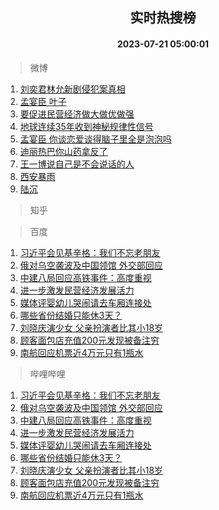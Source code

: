 <div align="center"><h2>实时热搜榜</h2><h4>2023-07-21 05:00:01</h4></div>

> 微博  

1. [刘奕君林允新剧侵犯案真相](https://s.weibo.com/weibo?q=%23%E5%88%98%E5%A5%95%E5%90%9B%E6%9E%97%E5%85%81%E6%96%B0%E5%89%A7%E4%BE%B5%E7%8A%AF%E6%A1%88%E7%9C%9F%E7%9B%B8%23&t=31&band_rank=1&Refer=top)<br />
2. [孟宴臣 叶子](https://s.weibo.com/weibo?q=%E5%AD%9F%E5%AE%B4%E8%87%A3%20%E5%8F%B6%E5%AD%90&t=31&band_rank=2&Refer=top)<br />
3. [要促进民营经济做大做优做强](https://s.weibo.com/weibo?q=%23%E8%A6%81%E4%BF%83%E8%BF%9B%E6%B0%91%E8%90%A5%E7%BB%8F%E6%B5%8E%E5%81%9A%E5%A4%A7%E5%81%9A%E4%BC%98%E5%81%9A%E5%BC%BA%23&t=31&band_rank=3&Refer=top)<br />
4. [地球连续35年收到神秘规律性信号](https://s.weibo.com/weibo?q=%23%E5%9C%B0%E7%90%83%E8%BF%9E%E7%BB%AD35%E5%B9%B4%E6%94%B6%E5%88%B0%E7%A5%9E%E7%A7%98%E8%A7%84%E5%BE%8B%E6%80%A7%E4%BF%A1%E5%8F%B7%23&t=31&band_rank=4&Refer=top)<br />
5. [孟宴臣 你谈恋爱谈得脑子里全是泡泡吗](https://s.weibo.com/weibo?q=%E5%AD%9F%E5%AE%B4%E8%87%A3%20%E4%BD%A0%E8%B0%88%E6%81%8B%E7%88%B1%E8%B0%88%E5%BE%97%E8%84%91%E5%AD%90%E9%87%8C%E5%85%A8%E6%98%AF%E6%B3%A1%E6%B3%A1%E5%90%97&t=31&band_rank=5&Refer=top)<br />
6. [迪丽热巴你山药拿反了](https://s.weibo.com/weibo?q=%23%E8%BF%AA%E4%B8%BD%E7%83%AD%E5%B7%B4%E4%BD%A0%E5%B1%B1%E8%8D%AF%E6%8B%BF%E5%8F%8D%E4%BA%86%23&t=31&band_rank=6&Refer=top)<br />
7. [王一博说自己是不会说话的人](https://s.weibo.com/weibo?q=%23%E7%8E%8B%E4%B8%80%E5%8D%9A%E8%AF%B4%E8%87%AA%E5%B7%B1%E6%98%AF%E4%B8%8D%E4%BC%9A%E8%AF%B4%E8%AF%9D%E7%9A%84%E4%BA%BA%23&t=31&band_rank=7&Refer=top)<br />
8. [西安暴雨](https://s.weibo.com/weibo?q=%E8%A5%BF%E5%AE%89%E6%9A%B4%E9%9B%A8&t=31&band_rank=8&Refer=top)<br />
9. [陆沉](https://s.weibo.com/weibo?q=%E9%99%86%E6%B2%89&t=31&band_rank=9&Refer=top)<br />

> 知乎  


> 百度  

1. [习近平会见基辛格：我们不忘老朋友](https://www.baidu.com/s?wd=%E4%B9%A0%E8%BF%91%E5%B9%B3%E4%BC%9A%E8%A7%81%E5%9F%BA%E8%BE%9B%E6%A0%BC%EF%BC%9A%E6%88%91%E4%BB%AC%E4%B8%8D%E5%BF%98%E8%80%81%E6%9C%8B%E5%8F%8B&sa=fyb_news&rsv_dl=fyb_news)<br />
2. [俄对乌空袭波及中国领馆 外交部回应](https://www.baidu.com/s?wd=%E4%BF%84%E5%AF%B9%E4%B9%8C%E7%A9%BA%E8%A2%AD%E6%B3%A2%E5%8F%8A%E4%B8%AD%E5%9B%BD%E9%A2%86%E9%A6%86+%E5%A4%96%E4%BA%A4%E9%83%A8%E5%9B%9E%E5%BA%94&sa=fyb_news&rsv_dl=fyb_news)<br />
3. [中建八局回应高铁事件：高度重视](https://www.baidu.com/s?wd=%E4%B8%AD%E5%BB%BA%E5%85%AB%E5%B1%80%E5%9B%9E%E5%BA%94%E9%AB%98%E9%93%81%E4%BA%8B%E4%BB%B6%EF%BC%9A%E9%AB%98%E5%BA%A6%E9%87%8D%E8%A7%86&sa=fyb_news&rsv_dl=fyb_news)<br />
4. [进一步激发民营经济发展活力](https://www.baidu.com/s?wd=%E8%BF%9B%E4%B8%80%E6%AD%A5%E6%BF%80%E5%8F%91%E6%B0%91%E8%90%A5%E7%BB%8F%E6%B5%8E%E5%8F%91%E5%B1%95%E6%B4%BB%E5%8A%9B&sa=fyb_news&rsv_dl=fyb_news)<br />
5. [媒体评婴幼儿哭闹请去车厢连接处](https://www.baidu.com/s?wd=%E5%AA%92%E4%BD%93%E8%AF%84%E5%A9%B4%E5%B9%BC%E5%84%BF%E5%93%AD%E9%97%B9%E8%AF%B7%E5%8E%BB%E8%BD%A6%E5%8E%A2%E8%BF%9E%E6%8E%A5%E5%A4%84&sa=fyb_news&rsv_dl=fyb_news)<br />
6. [哪些省份结婚只能休3天？](https://www.baidu.com/s?wd=%E5%93%AA%E4%BA%9B%E7%9C%81%E4%BB%BD%E7%BB%93%E5%A9%9A%E5%8F%AA%E8%83%BD%E4%BC%913%E5%A4%A9%EF%BC%9F&sa=fyb_news&rsv_dl=fyb_news)<br />
7. [刘晓庆演少女 父亲扮演者比其小18岁](https://www.baidu.com/s?wd=%E5%88%98%E6%99%93%E5%BA%86%E6%BC%94%E5%B0%91%E5%A5%B3+%E7%88%B6%E4%BA%B2%E6%89%AE%E6%BC%94%E8%80%85%E6%AF%94%E5%85%B6%E5%B0%8F18%E5%B2%81&sa=fyb_news&rsv_dl=fyb_news)<br />
8. [顾客面包店充值200元发现被备注穷](https://www.baidu.com/s?wd=%E9%A1%BE%E5%AE%A2%E9%9D%A2%E5%8C%85%E5%BA%97%E5%85%85%E5%80%BC200%E5%85%83%E5%8F%91%E7%8E%B0%E8%A2%AB%E5%A4%87%E6%B3%A8%E7%A9%B7&sa=fyb_news&rsv_dl=fyb_news)<br />
9. [南航回应机票近4万元只有1瓶水](https://www.baidu.com/s?wd=%E5%8D%97%E8%88%AA%E5%9B%9E%E5%BA%94%E6%9C%BA%E7%A5%A8%E8%BF%914%E4%B8%87%E5%85%83%E5%8F%AA%E6%9C%891%E7%93%B6%E6%B0%B4&sa=fyb_news&rsv_dl=fyb_news)<br />

> 哔哩哔哩  

1. [习近平会见基辛格：我们不忘老朋友](https://www.baidu.com/s?wd=%E4%B9%A0%E8%BF%91%E5%B9%B3%E4%BC%9A%E8%A7%81%E5%9F%BA%E8%BE%9B%E6%A0%BC%EF%BC%9A%E6%88%91%E4%BB%AC%E4%B8%8D%E5%BF%98%E8%80%81%E6%9C%8B%E5%8F%8B&sa=fyb_news&rsv_dl=fyb_news)<br />
2. [俄对乌空袭波及中国领馆 外交部回应](https://www.baidu.com/s?wd=%E4%BF%84%E5%AF%B9%E4%B9%8C%E7%A9%BA%E8%A2%AD%E6%B3%A2%E5%8F%8A%E4%B8%AD%E5%9B%BD%E9%A2%86%E9%A6%86+%E5%A4%96%E4%BA%A4%E9%83%A8%E5%9B%9E%E5%BA%94&sa=fyb_news&rsv_dl=fyb_news)<br />
3. [中建八局回应高铁事件：高度重视](https://www.baidu.com/s?wd=%E4%B8%AD%E5%BB%BA%E5%85%AB%E5%B1%80%E5%9B%9E%E5%BA%94%E9%AB%98%E9%93%81%E4%BA%8B%E4%BB%B6%EF%BC%9A%E9%AB%98%E5%BA%A6%E9%87%8D%E8%A7%86&sa=fyb_news&rsv_dl=fyb_news)<br />
4. [进一步激发民营经济发展活力](https://www.baidu.com/s?wd=%E8%BF%9B%E4%B8%80%E6%AD%A5%E6%BF%80%E5%8F%91%E6%B0%91%E8%90%A5%E7%BB%8F%E6%B5%8E%E5%8F%91%E5%B1%95%E6%B4%BB%E5%8A%9B&sa=fyb_news&rsv_dl=fyb_news)<br />
5. [媒体评婴幼儿哭闹请去车厢连接处](https://www.baidu.com/s?wd=%E5%AA%92%E4%BD%93%E8%AF%84%E5%A9%B4%E5%B9%BC%E5%84%BF%E5%93%AD%E9%97%B9%E8%AF%B7%E5%8E%BB%E8%BD%A6%E5%8E%A2%E8%BF%9E%E6%8E%A5%E5%A4%84&sa=fyb_news&rsv_dl=fyb_news)<br />
6. [哪些省份结婚只能休3天？](https://www.baidu.com/s?wd=%E5%93%AA%E4%BA%9B%E7%9C%81%E4%BB%BD%E7%BB%93%E5%A9%9A%E5%8F%AA%E8%83%BD%E4%BC%913%E5%A4%A9%EF%BC%9F&sa=fyb_news&rsv_dl=fyb_news)<br />
7. [刘晓庆演少女 父亲扮演者比其小18岁](https://www.baidu.com/s?wd=%E5%88%98%E6%99%93%E5%BA%86%E6%BC%94%E5%B0%91%E5%A5%B3+%E7%88%B6%E4%BA%B2%E6%89%AE%E6%BC%94%E8%80%85%E6%AF%94%E5%85%B6%E5%B0%8F18%E5%B2%81&sa=fyb_news&rsv_dl=fyb_news)<br />
8. [顾客面包店充值200元发现被备注穷](https://www.baidu.com/s?wd=%E9%A1%BE%E5%AE%A2%E9%9D%A2%E5%8C%85%E5%BA%97%E5%85%85%E5%80%BC200%E5%85%83%E5%8F%91%E7%8E%B0%E8%A2%AB%E5%A4%87%E6%B3%A8%E7%A9%B7&sa=fyb_news&rsv_dl=fyb_news)<br />
9. [南航回应机票近4万元只有1瓶水](https://www.baidu.com/s?wd=%E5%8D%97%E8%88%AA%E5%9B%9E%E5%BA%94%E6%9C%BA%E7%A5%A8%E8%BF%914%E4%B8%87%E5%85%83%E5%8F%AA%E6%9C%891%E7%93%B6%E6%B0%B4&sa=fyb_news&rsv_dl=fyb_news)<br />
